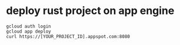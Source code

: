 # deploy rust project on app engine
```
gcloud auth login
gcloud app deploy
curl https://[YOUR_PROJECT_ID].appspot.com:8080
```
